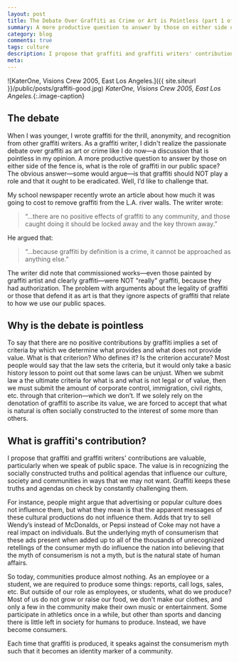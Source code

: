 ```yaml
---
layout: post
title: The Debate Over Graffiti as Crime or Art is Pointless (part 1 of 2)
summary: A more productive question to answer by those on either side of the fence is, what is the role of graffiti in our public space?
category: blog
comments: true
tags: culture
description: I propose that graffiti and graffiti writers' contributions are valuable Particularly when we speak of public space.
meta:
---
```

![KaterOne, Visions Crew 2005, East Los Angeles.]({{ site.siteurl }}/public/posts/graffiti-good.jpg)
*KaterOne, Visions Crew 2005, East Los Angeles.*{:.image-caption}

## The debate
When I was younger, I wrote graffiti for the thrill, anonymity, and recognition from other graffiti writers. As a graffiti writer, I didn't realize the passionate debate over graffiti as art or crime like I do now—a discussion that is pointless in my opinion. A more productive question to answer by those on either side of the fence is, what is the role of graffiti in our public space? The obvious answer—some would argue—is that graffiti should NOT play a role and that it ought to be eradicated. Well, I’d like to challenge that.

My school newspaper recently wrote an article about how much it was going to cost to remove graffiti from the L.A. river walls. The writer wrote:

>“…there are no positive effects of graffiti to any community, and those caught doing it should be locked away and the key thrown away.”

He argued that:

>“…because graffiti by definition is a crime, it cannot be approached as anything else.”

The writer did note that commissioned works—even those painted by graffiti artist and clearly graffiti—were NOT "really" graffiti, because they had authorization. The problem with arguments about the legality of graffiti or those that defend it as art is that they ignore aspects of graffiti that relate to how we use our public spaces.

## Why is the debate is pointless
To say that there are no positive contributions by graffiti implies a set of criteria by which we determine what provides and what does not provide value. What is that criterion? Who defines it? Is the criterion accurate? Most people would say that the law sets the criteria, but it would only take a basic history lesson to point out that some laws can be unjust. When we submit law a the ultimate criteria for what is and what is not legal or of value, then we must submit the amount of corporate control, immigration, civil rights, etc. through that criterion—which we don’t. If we solely rely on the denotation of graffiti to ascribe its value, we are forced to accept that what is natural is often socially constructed to the interest of some more than others.

## What is graffiti's contribution?
I propose that graffiti and graffiti writers' contributions are valuable, particularly when we speak of public space. The value is in recognizing the socially constructed truths and political agendas that influence our culture, society and communities in ways that we may not want. Graffiti keeps these truths and agendas on check by constantly challenging them.

For instance, people might argue that advertising or popular culture does not influence them, but what they mean is that the apparent messages of these cultural productions do not influence them. Adds that try to sell Wendy’s instead of McDonalds, or Pepsi instead of Coke may not have a real impact on individuals. But the underlying myth of consumerism that these ads present when added up to all of the thousands of unrecognized retellings of the consumer myth do influence the nation into believing that the myth of consumerism is not a myth, but is the natural state of human affairs.

So today, communities produce almost nothing. As an employee or a student, we are required to produce some things: reports, call logs, sales, etc. But outside of our role as employees, or students, what do we produce? Most of us do not grow or raise our food, we don't make our clothes, and only a few in the community make their own music or entertainment. Some participate in athletics once in a while, but other than sports and dancing there is little left in society for humans to produce. Instead, we have become consumers.

Each time that graffiti is produced, it speaks against the consumerism myth such that it becomes an identity marker of a community.
